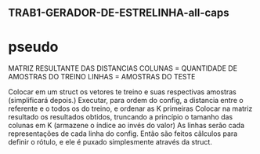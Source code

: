 ## TRAB1-GERADOR-DE-ESTRELINHA-all-caps

# pseudo

MATRIZ RESULTANTE DAS DISTANCIAS
COLUNAS = QUANTIDADE DE AMOSTRAS DO TREINO
LINHAS = AMOSTRAS DO TESTE


Colocar em um struct os vetores te treino e suas respectivas amostras (simplificará depois.)
Executar, para ordem do config, a distancia entre o referente e o todos os do treino, e ordenar as K primeiras
Colocar na matriz resultado os resultados obtidos, truncando a princípio o tamanho das colunas em K (armazene o índice ao invés do valor)
As linhas serão cada representações de cada linha do config.
Então são feitos cãlculos para definir o rótulo, e ele é puxado simplesmente através da struct.